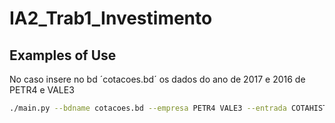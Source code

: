 # IA2_Trab1_Investimento

## Examples of Use

No caso insere no bd ´cotacoes.bd´ os dados do ano de 2017 e 2016 de PETR4 e VALE3

```bash
./main.py --bdname cotacoes.bd --empresa PETR4 VALE3 --entrada COTAHIST_A2017.TXT COTAHIST_A2016.TXT```

